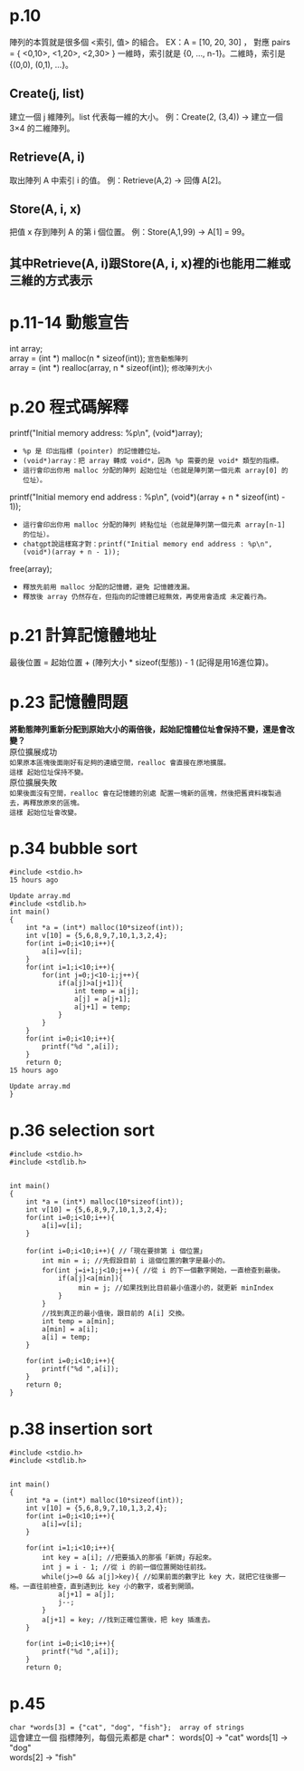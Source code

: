 # p.10
陣列的本質就是很多個 <索引, 值> 的組合。
EX：A = [10, 20, 30] ， 對應 pairs = { <0,10>, <1,20>, <2,30> }
一維時，索引就是 {0, …, n-1}。二維時，索引是 {(0,0), (0,1), …}。

## Create(j, list)
建立一個 j 維陣列。list 代表每一維的大小。
例：Create(2, (3,4)) → 建立一個 3×4 的二維陣列。

## Retrieve(A, i)
取出陣列 A 中索引 i 的值。
例：Retrieve(A,2) → 回傳 A[2]。

## Store(A, i, x)
把值 x 存到陣列 A 的第 i 個位置。
例：Store(A,1,99) → A[1] = 99。

## 其中Retrieve(A, i)跟Store(A, i, x)裡的i也能用二維或三維的方式表示

# p.11-14 動態宣告   
int array;   
array = (int *) malloc(n * sizeof(int)); `宣告動態陣列`   
array = (int *) realloc(array, n * sizeof(int)); `修改陣列大小`   

# p.20 程式碼解釋   
printf("Initial memory address: %p\n", (void*)array);   
- `%p 是 印出指標 (pointer) 的記憶體位址。`   
- `(void*)array：把 array 轉成 void*，因為 %p 需要的是 void* 類型的指標。`   
- `這行會印出你用 malloc 分配的陣列 起始位址（也就是陣列第一個元素 array[0] 的位址）。`  

printf("Initial memory end address : %p\n", (void*)(array + n * sizeof(int) - 1));   
- `這行會印出你用 malloc 分配的陣列 終點位址（也就是陣列第一個元素 array[n-1] 的位址）。`   
- `chatgpt說這樣寫才對：printf("Initial memory end address : %p\n", (void*)(array + n - 1));`   

free(array);   
- `釋放先前用 malloc 分配的記憶體，避免 記憶體洩漏。`  
- `釋放後 array 仍然存在，但指向的記憶體已經無效，再使用會造成 未定義行為。`

# p.21 計算記憶體地址   
最後位置 = 起始位置 + (陣列大小 * sizeof(型態)) - 1 (記得是用16進位算)。   

# p.23 記憶體問題   
**將動態陣列重新分配到原始大小的兩倍後，起始記憶體位址會保持不變，還是會改變？**   
原位擴展成功  
`如果原本區塊後面剛好有足夠的連續空間，realloc 會直接在原地擴展。`  
`這樣 起始位址保持不變。`  
原位擴展失敗  
`如果後面沒有空間，realloc 會在記憶體的別處 配置一塊新的區塊，然後把舊資料複製過去，再釋放原來的區塊。`  
`這樣 起始位址會改變。`  

# p.34 bubble sort
```
#include <stdio.h>  
15 hours ago

Update array.md
#include <stdlib.h>  
int main()  
{  
    int *a = (int*) malloc(10*sizeof(int));  
    int v[10] = {5,6,8,9,7,10,1,3,2,4};  
    for(int i=0;i<10;i++){  
        a[i]=v[i];  
    }  
    for(int i=1;i<10;i++){  
        for(int j=0;j<10-i;j++){  
            if(a[j]>a[j+1]){  
                int temp = a[j];  
                a[j] = a[j+1];  
                a[j+1] = temp;  
            }  
        }  
    }  
    for(int i=0;i<10;i++){  
        printf("%d ",a[i]);  
    }  
    return 0;  
15 hours ago

Update array.md
}  
```

# p.36 selection sort

```
#include <stdio.h>
#include <stdlib.h>


int main()
{
    int *a = (int*) malloc(10*sizeof(int));
    int v[10] = {5,6,8,9,7,10,1,3,2,4};
    for(int i=0;i<10;i++){
        a[i]=v[i];
    }
    
    for(int i=0;i<10;i++){ //「現在要排第 i 個位置」
        int min = i; //先假設目前 i 這個位置的數字是最小的。
        for(int j=i+1;j<10;j++){ //從 i 的下一個數字開始，一直檢查到最後。
            if(a[j]<a[min]){
                 min = j; //如果找到比目前最小值還小的，就更新 minIndex
            }
        }
        //找到真正的最小值後，跟目前的 A[i] 交換。
        int temp = a[min];
        a[min] = a[i];
        a[i] = temp;
    }
    
    for(int i=0;i<10;i++){
        printf("%d ",a[i]);
    }
    return 0;
}
```
# p.38 insertion sort


```
#include <stdio.h>
#include <stdlib.h>


int main()
{
    int *a = (int*) malloc(10*sizeof(int));
    int v[10] = {5,6,8,9,7,10,1,3,2,4};
    for(int i=0;i<10;i++){
        a[i]=v[i];
    }
    
    for(int i=1;i<10;i++){
        int key = a[i]; //把要插入的那張「新牌」存起來。
        int j = i - 1; //從 i 的前一個位置開始往前找。
        while(j>=0 && a[j]>key){ //如果前面的數字比 key 大，就把它往後挪一格。一直往前檢查，直到遇到比 key 小的數字，或者到開頭。
            a[j+1] = a[j];
            j--;
        }
        a[j+1] = key; //找到正確位置後，把 key 插進去。
    }
    
    for(int i=0;i<10;i++){
        printf("%d ",a[i]);
    }
    return 0;
```


# p.45   

```char *words[3] = {"cat", "dog", "fish"};  array of strings   ```   
這會建立一個 指標陣列，每個元素都是 char*：
words[0] → "cat" 
words[1] → "dog"   
words[2] → "fish"         
